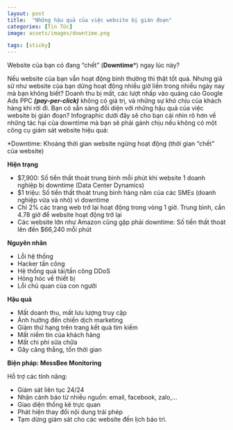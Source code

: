 ```yaml
---
layout: post
title:  "Những hậu quả của việc website bị gián đoạn"
categories: [Tin Tức]
image: assets/images/downtime.png

tags: [sticky]
---
```

Website của bạn có đang “chết” (**Downtime***) ngay lúc này?

Nếu website của bạn vẫn hoạt động bình thường thì thật tốt quá. Nhưng giả sử như website của bạn dừng hoạt động nhiều giờ liền trong nhiều ngày nay mà bạn không biết? Doanh thu bị mất, các lượt nhấp vào quảng cáo Google Ads PPC ***(pay-per-click)*** không có giá trị, và những sự khó chịu của khách hàng khi rời đi. Bạn có sẵn sàng đối diện với những hậu quả của việc website bị gián đoạn? Infographic dưới đây sẽ cho bạn cái nhìn rõ hơn về những tác hại của downtime mà bạn sẽ phải gánh chịu nếu không có một công cụ giám sát website hiệu quả:

*Downtime: Khoảng thời gian website ngừng hoạt động (thời gian “chết” của website)

**Hiện trạng**
- $7,900: Số tiền thất thoát trung bình mỗi phút khi website 1 doanh nghiệp bị downtime (Data Center Dynamics)
- $1 triệu: Số tiền thất thoát trung bình hàng năm của các SMEs (doanh nghiệp vừa và nhỏ) vì downtime
- Chỉ 2% các trang web trở lại hoạt động trong vòng 1 giờ. Trung bình, cần 4.78 giờ để website hoạt động trở lại
- Các website lớn như Amazon cũng gặp phải downtime: Số tiền thất thoát lên đến $66,240 mỗi phút

**Nguyên nhân**
- Lỗi hệ thống
- Hacker tấn công
- Hệ thống quá tải/tấn công DDoS
- Hỏng hóc về thiết bị
- Lỗi chủ quan của con người

**Hậu quả**
- Mất doanh thu, mất lưu lượng truy cập
- Ảnh hưởng đến chiến dịch marketing
- Giảm thứ hạng trên trang kết quả tìm kiếm
- Mất niềm tin của khách hàng
- Mất chi phí sửa chữa
- Gây căng thẳng, tốn thời gian

**Biện pháp: MessBee Monitoring**

Hỗ trợ các tính năng:
- Giám sát liên tục 24/24
- Nhận cảnh báo từ nhiều nguồn: email, facebook, zalo,...
- Giao diện thống kê trực quan
- Phát hiện thay đổi nội dung trái phép
- Tạm dừng giám sát cho các website đến lịch bảo trì.

